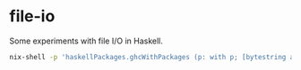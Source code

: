 file-io
===============

Some experiments with file I/O in Haskell.

```bash
nix-shell -p 'haskellPackages.ghcWithPackages (p: with p; [bytestring aeson process])'
```
